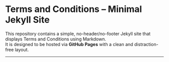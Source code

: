 # Terms and Conditions – Minimal Jekyll Site

This repository contains a simple, no-header/no-footer Jekyll site that displays Terms and Conditions using Markdown.  
It is designed to be hosted via **GitHub Pages** with a clean and distraction-free layout.

---
